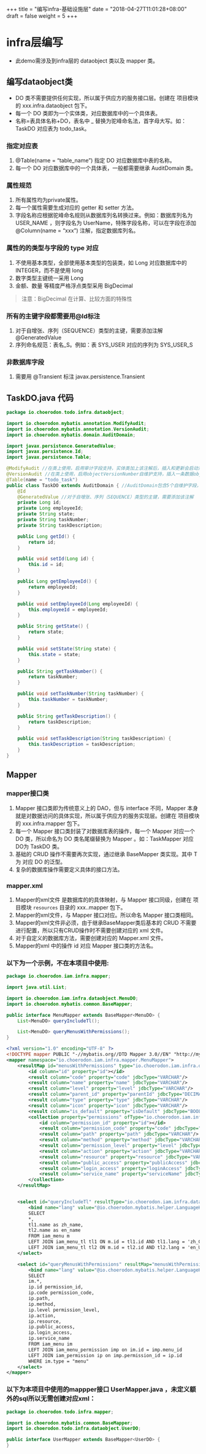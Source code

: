 +++
title = "编写infra-基础设施层"
date = "2018-04-27T11:01:28+08:00"
draft = false
weight = 5
+++

# infra层编写
- 此demo需涉及到infra层的 dataobject 类以及 mapper 类。

## 编写dataobject类
- DO 类不需要提供任何实现，所以属于供应方的服务接口层。创建在 项目模块 的 xxx.infra.dataobject 包下。
- 每一个 DO 类即为一个实体类，对应数据库中的一个具体表。
- 名称=表具体名称+DO，表名中 _ 替换为驼峰命名法，首字母大写。如：TaskDO 对应表为 todo_task。

### 指定对应表

1. @Table(name = “table_name”) 指定 DO 对应数据库中表的名称。
2. 每一个 DO 对应数据库中的一个具体表，一般都需要继承 AuditDomain 类。

### 属性规范
    
1. 所有属性均为private属性。
2. 每一个属性需要生成对应的 getter 和 setter 方法。
3. 字段名称应根据驼峰命名规则从数据库列名转换过来。例如：数据库列名为 USER_NAME ，则字段名为 UserName，特殊字段名称，可以在字段在添加 @Column(name = “xxx”) 注解，指定数据库列名。

### 属性的的类型与字段的 type 对应

1. 不使用基本类型，全部使用基本类型的包装类，如 Long 对应数据库中的 INTEGER，而不是使用 long
2. 数字类型主键统一采用 Long
3. 金额、数量 等精度严格浮点类型采用 BigDecimal

> 注意：BigDecimal 在计算、比较方面的特殊性

### 所有的主键字段都需要用@Id标注

1. 对于自增张、序列（SEQUENCE）类型的主键，需要添加注解@GeneratedValue
2. 序列命名规范：表名_S。例如：表 SYS_USER 对应的序列为 SYS_USER_S

### 非数据库字段

1. 需要用 @Transient 标注 javax.persistence.Transient

## TaskDO.java 代码

```java
package io.choerodon.todo.infra.dataobject;

import io.choerodon.mybatis.annotation.ModifyAudit;
import io.choerodon.mybatis.annotation.VersionAudit;
import io.choerodon.mybatis.domain.AuditDomain;

import javax.persistence.GeneratedValue;
import javax.persistence.Id;
import javax.persistence.Table;

@ModifyAudit //在类上使用，启用审计字段支持，实体类加上该注解后，插入和更新会启动对creationDate、createdBy、lastUpdateDate、lastUpdatedBy自维护字段支持
@VersionAudit //在类上使用，启用objectVersionNumber自维护支持，插入一条数据objectVersionNumber默认为1，每次update后objectVersionNumber自增1
@Table(name = "todo_task")
public class TaskDO extends AuditDomain { //AuditDomain包含5个自维护字段，使用@ModifyAudit和@VersionAudit的实体类要继承该类
    @Id
    @GeneratedValue //对于自增张、序列（SEQUENCE）类型的主键，需要添加该注解
    private Long id;
    private Long employeeId;
    private String state;
    private String taskNumber;
    private String taskDescription;

    public Long getId() {
        return id;
    }

    public void setId(Long id) {
        this.id = id;
    }

    public Long getEmployeeId() {
        return employeeId;
    }

    public void setEmployeeId(Long employeeId) {
        this.employeeId = employeeId;
    }

    public String getState() {
        return state;
    }

    public void setState(String state) {
        this.state = state;
    }

    public String getTaskNumber() {
        return taskNumber;
    }

    public void setTaskNumber(String taskNumber) {
        this.taskNumber = taskNumber;
    }

    public String getTaskDescription() {
        return taskDescription;
    }

    public void setTaskDescription(String taskDescription) {
        this.taskDescription = taskDescription;
    }
}
```

## Mapper
### mapper接口类

1. Mapper 接口类即为传统意义上的 DAO，但与 interface 不同，Mapper 本身就是对数据访问的具体实现，所以属于供应方的服务实现层。创建在 项目模块 的 xxx.infra.mapper 包下。
02. 每一个 Mapper 接口类封装了对数据库表的操作，每一个 Mapper 对应一个 DO 类，所以命名为 DO 类名尾缀替换为 Mapper 。如：TaskMapper 对应DO为 TaskDO 类。
3. 基础的 CRUD 操作不需要再次实现，通过继承 BaseMapper 类实现。其中 T 为 对应 DO 的泛型。
4. 复杂的数据库操作需要定义具体的接口方法。

### mapper.xml

1. Mapper的xml文件 是数据库的的具体映射，与 Mapper 接口同级，创建在 项目模块 ```resources``` 目录的 xxx..mapper 包下。
2. Mapper的xml文件，与 Mapper 接口对应。所以命名 Mapper 接口类相同。
3. Mapper的xml文件非必须，由于继承BaseMapper类后基本的 CRUD 不需要进行配置，所以只有CRUD操作时不需要创建对应的 xml 文件。
4. 对于自定义的数据库方法，需要创建对应的 Mapper.xml 文件。
5. Mapper的xml 中的操作 id 对应 Mapper 接口类的方法名。

### 以下为一个示例，不在本项目中使用:
```java
package io.choerodon.iam.infra.mapper;

import java.util.List;

import io.choerodon.iam.infra.dataobject.MenuDO;
import io.choerodon.mybatis.common.BaseMapper;

public interface MenuMapper extends BaseMapper<MenuDO> {
    List<MenuDO> queryIncludeTl();

    List<MenuDO> queryMenusWithPermissions();
}

```

```xml
<?xml version="1.0" encoding="UTF-8" ?>
<!DOCTYPE mapper PUBLIC "-//mybatis.org//DTD Mapper 3.0//EN" "http://mybatis.org/dtd/mybatis-3-mapper.dtd" >
<mapper namespace="io.choerodon.iam.infra.mapper.MenuMapper">
    <resultMap id="menusWithPermissions" type="io.choerodon.iam.infra.dataobject.MenuDO">
        <id column="id" property="id"></id>
        <result column="code" property="code" jdbcType="VARCHAR"/>
        <result column="name" property="name" jdbcType="VARCHAR"/>
        <result column="level" property="level" jdbcType="VARCHAR"/>
        <result column="parent_id" property="parentId" jdbcType="DECIMAL"/>
        <result column="type" property="type" jdbcType="VARCHAR"/>
        <result column="icon" property="icon" jdbcType="VARCHAR"/>
        <result column="is_default" property="isDefault" jdbcType="BOOLEAN"/>
        <collection property="permissions" ofType="io.choerodon.iam.infra.dataobject.PermissionDO">
            <id column="permission_id" property="id"></id>
            <result column="permission_code" property="code" jdbcType="VARCHAR"/>
            <result column="path" property="path" jdbcType="VARCHAR"/>
            <result column="method" property="method" jdbcType="VARCHAR"/>
            <result column="permission_level" property="level" jdbcType="VARCHAR"/>
            <result column="action" property="action" jdbcType="VARCHAR"/>
            <result column="resource" property="resource" jdbcType="VARCHAR"/>
            <result column="public_access" property="publicAccess" jdbcType="BOOLEAN"/>
            <result column="login_access" property="loginAccess" jdbcType="BOOLEAN"/>
            <result column="service_name" property="serviceName" jdbcType="VARCHAR"/>
        </collection>
    </resultMap>


    <select id="queryIncludeTl" resultType="io.choerodon.iam.infra.dataobject.MenuDO">
        <bind name="lang" value="@io.choerodon.mybatis.helper.LanguageHelper@language()"/>
        SELECT
        *,
        tl1.name as zh_name,
        tl2.name as en_name
        FROM iam_menu m
        LEFT JOIN iam_menu_tl tl1 ON m.id = tl1.id AND tl1.lang = 'zh_CN'
        LEFT JOIN iam_menu_tl tl2 ON m.id = tl2.id AND tl2.lang = 'en_US'
    </select>

    <select id="queryMenusWithPermissions" resultMap="menusWithPermissions">
        <bind name="lang" value="@io.choerodon.mybatis.helper.LanguageHelper@language()"/>
        SELECT
        im.*,
        ip.id permission_id,
        ip.code permission_code,
        ip.path,
        ip.method,
        ip.level permission_level,
        ip.action,
        ip.resource,
        ip.public_access,
        ip.login_access,
        ip.service_name
        FROM iam_menu im
        LEFT JOIN iam_menu_permission imp on im.id = imp.menu_id
        LEFT JOIN iam_permission ip on imp.permission_id = ip.id
        WHERE im.type = "menu"
    </select>
</mapper>

```

### 以下为本项目中使用的mappper接口 UserMapper.java ，未定义额外的sql所以无需创建对应xml：

```java
package io.choerodon.todo.infra.mapper;

import io.choerodon.mybatis.common.BaseMapper;
import io.choerodon.todo.infra.dataobject.UserDO;

public interface UserMapper extends BaseMapper<UserDO> {
}

```